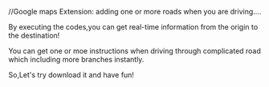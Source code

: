 //Google maps Extension: adding one or more roads when you are driving....

By executing the codes,you can get real-time information from the origin to the destination!

You can get one or moe instructions when driving through complicated road which including more branches instantly.

So,Let's try download it and have fun!
